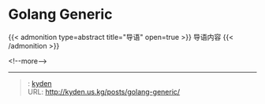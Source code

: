 # Golang Generic


{{&lt; admonition type=abstract title=&#34;导语&#34; open=true &gt;}}
导语内容
{{&lt; /admonition &gt;}}

&lt;!--more--&gt;


---

> : [kyden](https:github.com/kydance)  
> URL: http://kyden.us.kg/posts/golang-generic/  

